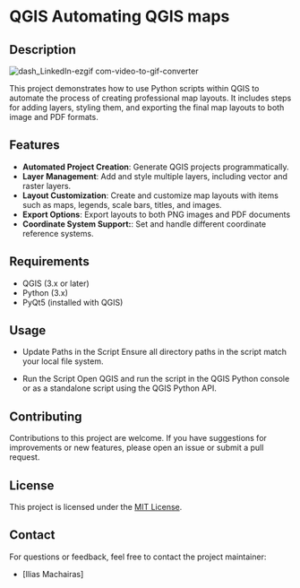 # QGIS Automating QGIS maps

## Description

![dash_LinkedIn-ezgif com-video-to-gif-converter](https://github.com/iliasmachairas/Tutorials_twd/assets/47300069/19cf7061-cdf6-4a8a-8a9c-a31fbb1c4d0b)

This project demonstrates how to use Python scripts within QGIS to automate the process of creating professional map layouts. It includes steps for adding layers, styling them, and exporting the final map layouts to both image and PDF formats.
## Features

- **Automated Project Creation**: Generate QGIS projects programmatically.
- **Layer Management**: Add and style multiple layers, including vector and raster layers.
- **Layout Customization**: Create and customize map layouts with items such as maps, legends, scale bars, titles, and images.
- **Export Options**: Export layouts to both PNG images and PDF documents
- **Coordinate System Support:**: Set and handle different coordinate reference systems.
  
## Requirements
- QGIS (3.x or later)
- Python (3.x)
- PyQt5 (installed with QGIS)

## Usage

- Update Paths in the Script
Ensure all directory paths in the script match your local file system.

- Run the Script
Open QGIS and run the script in the QGIS Python console or as a standalone script using the QGIS Python API.

## Contributing

Contributions to this project are welcome. If you have suggestions for improvements or new features, please open an issue or submit a pull request.

## License

This project is licensed under the [MIT License](LICENSE).

## Contact

For questions or feedback, feel free to contact the project maintainer:
- [Ilias Machairas]
